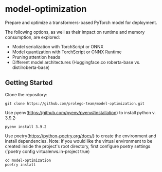 # model-optimization

Prepare and optimize a transformers-based PyTorch model for deployment.

The following options, as well as their impact on runtime and memory consumption, are explored:

- Model serialization with TorchScript or ONNX
- Model quantization with TorchScript or ONNX Runtime
- Pruning attention heads
- Different model architectures (Huggingface.co roberta-base vs. distilroberta-base)

## Getting Started

Clone the repository:

    git clone https://github.com/prolego-team/model-optimization.git

Use pyenv(https://github.com/pyenv/pyenv#installation) to install python v. 3.9.2:

    pyenv install 3.9.2

Use poetry(https://python-poetry.org/docs/) to create the environment and install dependencies. Note: If you would like the virtual environment to be created inside the project's root directory, first configure poetry settings (`poetry config virtualenvs.in-project true)

    cd model-optimization
    poetry install
